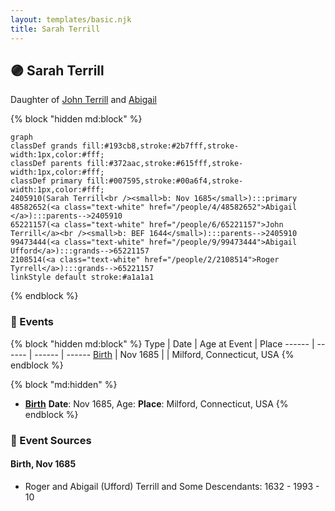 ```yaml
---
layout: templates/basic.njk
title: Sarah Terrill
---
```

## 🟣 Sarah Terrill

Daughter of [John Terrill](/people/6/65221157) and [Abigail ](/people/4/48582652)

{% block "hidden md:block" %}
```mermaid
graph
classDef grands fill:#193cb8,stroke:#2b7fff,stroke-width:1px,color:#fff;
classDef parents fill:#372aac,stroke:#615fff,stroke-width:1px,color:#fff;
classDef primary fill:#007595,stroke:#00a6f4,stroke-width:1px,color:#fff;
2405910(Sarah Terrill<br /><small>b: Nov 1685</small>):::primary
48582652(<a class="text-white" href="/people/4/48582652">Abigail </a>):::parents-->2405910
65221157(<a class="text-white" href="/people/6/65221157">John Terrill</a><br /><small>b: BEF 1644</small>):::parents-->2405910
99473444(<a class="text-white" href="/people/9/99473444">Abigail Ufford</a>):::grands-->65221157
2108514(<a class="text-white" href="/people/2/2108514">Roger Tyrrell</a>):::grands-->65221157
linkStyle default stroke:#a1a1a1
```
{% endblock %}

### 📆 Events

{% block "hidden md:block" %}
Type | Date | Age at Event | Place
------ | ------ | ------ | ------
[Birth](#event-event-2) | Nov 1685 |  | Milford, Connecticut, USA
{% endblock %}

{% block "md:hidden" %}
- **[Birth](#event-event-2)**
**Date**: Nov 1685, Age:
**Place**: Milford, Connecticut, USA
{% endblock %}

### 📰 Event Sources

#### <a id="event-event-2"></a> Birth, Nov 1685
* Roger and Abigail (Ufford) Terrill and Some Descendants: 1632 - 1993  - 10